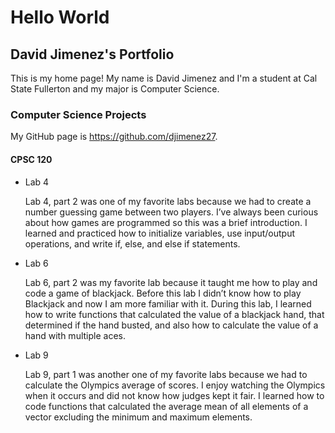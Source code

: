 
# Hello World

## David Jimenez's Portfolio

This is my home page! My name is David Jimenez and I'm a student at Cal State Fullerton and my major is Computer Science.

### Computer Science Projects

My GitHub page is https://github.com/djimenez27.

#### CPSC 120

* Lab 4

    Lab 4, part 2 was one of my favorite labs because we had to create a number guessing game between two players. I’ve always been curious about how games are programmed so this was a brief introduction. I learned and practiced how to initialize variables, use input/output operations, and write if, else, and else if statements. 

* Lab 6

    Lab 6, part 2 was my favorite lab because it taught me how to play and code a game of blackjack. Before this lab I didn’t know how to play Blackjack and now I am more familiar with it. During this lab, I learned how to write functions that calculated the value of a blackjack hand, that determined if the hand busted, and also how to calculate the value of a hand with multiple aces.

* Lab 9

    Lab 9, part 1 was another one of my favorite labs because we had to calculate the Olympics average of scores. I enjoy watching the Olympics when it occurs and did not know how judges kept it fair. I learned how to code functions that calculated the average mean of all elements of a vector excluding the minimum and maximum elements.

